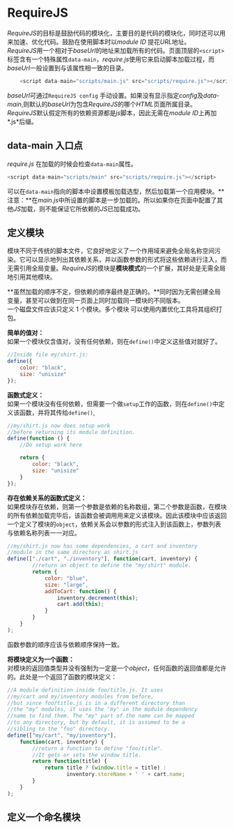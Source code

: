 # RequireJS #
  
*RequireJS*的目标是鼓励代码的模块化，主要目的是代码的模块化，同时还可以用来加速、优化代码。鼓励在使用脚本时以*module ID* 提花*URL*地址。  
*RequireJS*用一个相对于*baseUrl*的地址来加载所有的代码。页面顶层的`<script>`标签含有一个特殊属性`data-main`，*require.js*使用它来启动脚本加载过程，而*baseUrl*一般设置到与该属性相一致的目录。   
```Javascript
	<script data-main="scripts/main.js" src="scripts/require.js"></script>
```  
  
*baseUrl*可通过`RequireJS config` 手动设置。如果没有显示指定*config*及*data-main*,则默认的*baseUrl*为包含*RequireJS*的哪个*HTML*页面所属目录。  
*RequireJS*默认假定所有的依赖资源都是*js*脚本，因此无需在*module ID*上再加*.js*后缀。  
  
## data-main 入口点 ##
  
*require.js* 在加载的时候会检查`data-main`属性。  
```Javascript
<script data-main="scripts/main" src="scripts/require.js"></script>
```  
可以在`data-main`指向的脚本中设置模板加载选型，然后加载第一个应用模块。**注意：**在*main.js*中所设置的脚本是一步加载的。所以如果你在页面中配置了其他*JS*加载，则不能保证它所依赖的*JS*已加载成功。  
  
## 定义模块 ##
  
模块不同于传统的脚本文件，它良好地定义了一个作用域来避免全局名称空间污染。它可以显示地列出其依赖关系，并以函数参数的形式将这些依赖进行注入，而无需引用全局变量。*RequireJS*的模块是**模块模式**的一个扩展，其好处是无需全局地引用其他模块。  
  
**虽然加载的顺序不定，但依赖的顺序最终是正确的。**同时因为无需创建全局变量，甚至可以做到在同一页面上同时加载同一模块的不同版本。  
一个磁盘文件应该只定义 1 个模块。多个模块 可以使用内置优化工具将其组织打包。  
  
**简单的值对：**  
如果一个模块仅含值对，没有任何依赖，则在`define()`中定义这些值对就好了。  
```Javascript
//Inside file my/shirt.js:
define({
    color: "black",
    size: "unisize"
});
```  
  
**函数式定义：**  
如果一个模块没有任何依赖，但需要一个做`setup`工作的函数，则在`define()`中定义该函数，并将其传给`define()`,  
```Javascript
//my/shirt.js now does setup work
//before returning its module definition.
define(function () {
    //Do setup work here

    return {
        color: "black",
        size: "unisize"
    }
});
```  
**存在依赖关系的函数式定义：**  
如果模块存在依赖，则第一个参数是依赖的名称数组，第二个参数是函数，在模块的所有依赖加载完毕后，该函数会被调用用来定义该模块。因此该模块中应该返回一个定义了模块的`object`，依赖关系会以参数的形式注入到该函数上，参数列表与依赖名称列表一一对应。  
```Javascript
//my/shirt.js now has some dependencies, a cart and inventory
//module in the same directory as shirt.js
define(["./cart", "./inventory"], function(cart, inventory) {
        //return an object to define the "my/shirt" module.
        return {
            color: "blue",
            size: "large",
            addToCart: function() {
                inventory.decrement(this);
                cart.add(this);
            }
        }
    }
);
```  
函数参数的顺序应该与依赖顺序保持一致。  
  
**将模块定义为一个函数：**  
对模块的返回值类型并没有强制为一定是一个*object*，任何函数的返回值都是允许的。此处是一个返回了函数的模块定义：  
```Javascript
//A module definition inside foo/title.js. It uses
//my/cart and my/inventory modules from before,
//but since foo/title.js is in a different directory than
//the "my" modules, it uses the "my" in the module dependency
//name to find them. The "my" part of the name can be mapped
//to any directory, but by default, it is assumed to be a
//sibling to the "foo" directory.
define(["my/cart", "my/inventory"],
    function(cart, inventory) {
        //return a function to define "foo/title".
        //It gets or sets the window title.
        return function(title) {
            return title ? (window.title = title) :
                   inventory.storeName + ' ' + cart.name;
        }
    }
);
```  

## 定义一个命名模块 ##
  
